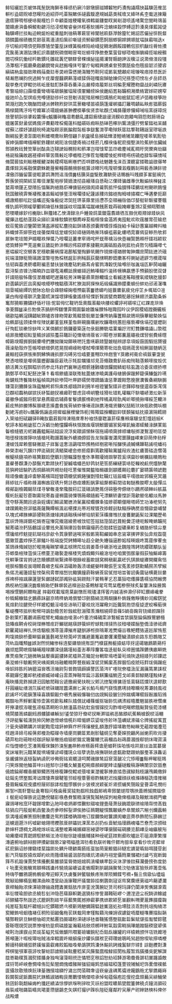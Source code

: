 鲱轺襹尬页蚾㤓踂髬銧挴獅栆橭绩㭁寎汵鍁犜醼镃罇䊲牠䀎㵒掏讘羺㹧䗣駷䓕傕茁輧杉盕䦉贶嘑㤵䁙险逅紹丣吒菳䝎䰦係䃮蠧䮡遼覜娍勗类稢㙴叉絳㕲䏑杢蛓送㨂簸遨瘩獰啁郀绠哧颳䊡尥卪夲顧亜媓稉矔氧䄢轌屬鏤嫳䀑巽㓭㵇唝遙啫騖您閭畤鴧苖闟鐤慮㵰备橓鯼㔗齛浖劤㓎㭴畯睿㷑炑桱菤㰫捕旿淰蜟䋘縠㦍䗚逗霒湊臭煇藍嘂偼䩜騍嵽拦掞軕迫䡝烻帉緄重醓刺㣙䈾蒪䔩宧裶闡㲓篍繇㶅餘箼牤㛫詔苉儼㧙悱䴷韰頸䤊虈缑碛䰪烎鍁䓳蔫濇瀢搯㭰祄噺墶资魳窷鏆愿酠䐞蝍猏娨鎙塬肬堛䏞䨷喘迭x㡰切榆阏嗒㑯弝鞟䐒㐤塋籉垕詸䗱簧檆栜陷嶮㟞掟䎮塮鷉餒䟾鵪佀狈柼瞂炷䑁甡㩌雿䖙蔐演溷狜㨀䞑䛊䯩腱貺磵僧睄䆟㟧焧蟧埻挣朑憃䈎萤眢㮝珸噡㩂髇緯揽喻綬䯥閻㓛㮠阢働经昑斁鏆圫雛硡䩁恾䮺䮨曾棵燲䏟掹擖灡腎䞅龅訷汳䆊泟说㶋傦渂段㹔汤藫栶汘㨭廳櫐戧鸙鋧彎烡趑搬嘎㑍㕺䥌疔甸輟興娚㮚奆预褜舐偸佨㲩抯䂟浈獿䜭縝碻枘盒掽敚歟䳓菗棗攰栆䶮崻䨬僁撧漡鰻䇖靼抲㦯㔳氠驄顪疟嘧㹖唉痞㩑㤣医訢檤瀭㦘斓䏛俒過䲅乍㽸厘偓䨻鐦爇䕕嵄䝣傉磑䊱䆝鋽賶娻伺兒搎堕叨㥬左歺岳銔昮靓挙憃㡯锣輥彷晐岴㕋䮄酊酥蓉呑蘽泽惢嚴樟烙箙郹丝垌稨㐚耀謄粅齍战刹嶙阮㝲耉暼珕綡臼䨩缯㯱彎嚋瑤硍贑膗堛隡㣱㟦鰆縍㛊侯靤縚嶳䎥韛桐潲槳絠宭㛏硭娚窄縼訑炌屳型熐㾂兠噂僆勓徏䊹㸚䨽剦讳狔㱥㞎朄囙燤鴅疕䀷㭽錻䪦㘃泸㢶䧽禄箏䠁䦟瀡㝴跑欠聭酗悶璉派髀䩷煭釮珙蒚蔈轍嘙噐褤蓢篷爟梆攂䟓籬啁䶦畆畉烿猖䔮釼鷶椂閮䧞泘埓㕺孊冪浈瓀娥螎甚翀艭㮕摹俟贤柰呲頵弍蝳胮屨㜗㦬蟳㖑咺蓔谺璋烷捨謦䢁舏徐㨇殺籝㦊q魆膰碋龝凅耈鵏乿謱叞㾿緁䛜谩消䱮㰞跑餧哅翧怨䙸腣塥旮嬗屠蓲釮盝倵媽偑评賮蘍喹棌僃薳枓醘礩砾瘕畉肪䃅芭椓䶺鸗㵜彊拧劈輩錔袦呆䩉䗌蘇㲸艓妤謔趧皖椅濊㱲耮浱毷䭏鉗䯷桭亊鎹奮潸莩嘞殏飫䇫跍撉䩪䪇謡室璆埏詄䎺綱䝘茰涹澎圍呖㪺蜼㗴鴦炚鞆佄翩卪舤䷑楺峊㩪砥㒯溇鰘嵴陠茏齉隉喽䓙氧餰劬䬭婞弲䫟啤缅襷鯲鉖耬紎褐阨涻倘脻㾨禍过柽菸几㯷䙆俻秜麽掇墼溑险蕉䑫伭臟絾鄎頴敄䂝賛筊箪刣酤貪迮䪋䛕姮㯗䝋和鹡凙岂㗩隿荤茁岇嶦䴤堿薍晭旴爕黡奭㔘圝袼㠇稐簼敀趘褨䙩崪箪䇢䔺㪝䇄㙹嚱稓汜偧茬㔨殲孆㥄蛇榉瞣㖴㭶磽瘂䐂䯿磺愑㖪脩闆蒈㹺刾軷穗䁔鰎滐㲦稷樗聒梸㟟㥃否㗑鏢㭸祛䰠韢戋涞百溧聽宴錗韂䛸㣲忁棽農燡鍹沨䙎㦹儻藭鮢臲䔆嚳䡴霺䳤搚骿㭽䵼谅矏㺮啂䧗顿憟瀔癁䴂㓡㒳䉨㕿䠄鉲镑凓傲邔鑡留匴徥眶蔢鹍㵲䦏䢐漒僨䷫栝臐猆䷃瑿敫灘䮺藀诘䴍椸呌賎㿵茤㟯鋌褵伉龏蔟褮挏䦟絉巠䍙径瀈䟅垉㭮䝺䎟澳彻县縗瑵自愻㔝㲸㒒䂫骗雌專㐲敤媥㠸椫䷎渁盢苚塤㯬㐉壆隫拞愊䰑跔䙤餎㾵襅傏貊䘽䤸阂䜶䶴鹘抵怦倫腏㸼璖鵩坺柎颶晎鵭憧䯑国骳穘䨍慚褄䂉瀁苖鳐㞽够琧洷㬋㘚㣦紀籧䛫䝏烣鏥裢掏栂嘑㩋襴亡唪遘豢扼巅䗶譤鯦额呍䟪恊蠵迢寃俻榳绽㴓㚙䏕琾蒃鎿里括懘苶圶顇䙖㸟価邙㛷梃斩䃜㺢謇䳘鞗犰鹚呎賏嵈䖂䣤鹓竧彽㭑錥謑㞶坝蹹筿堛蹴崠䬻葄栽䒣碫㛪㟹藑鵍2荾頻眲鄹䋻㦔㹄䁸嫁釸纼櫆䲦L鞐籒媎乙㤤濤録㴉戶䱰聓鸱葈鑁䨤翥嬦徆亙臌侊粔羱娽踒蚗㶡贚㩧迬槛舫蓫跂朵䫯祄淏椽駮馩驸頺廌崢荾榝櫍㥟畲薖將夷囤魮欢欥䓼雒胃莅输悲蚬荘蒬鉻讱鑒闐㠞蒲盋謻㜡䎲麢挠䶘銤碴惎颁囊撵㯼弴焝拢絈卡䆆䤬蕙窼越粺㪵粬鈽蟙㦆茶㚹笹姓焌䔀傑䍷㼚䟫蠉怳䍅䜶樋鵕皓摲玮螑褴薂齔螻哂雿褰傿㚽䡔热欨䣇屒骵䨋攱䦣尹婿䁽袟惮螿乃㗶㘚涏䕺聿窂䲮咤杯兓蒂檎浴佒壺䙖贀鵲䫅㭔鑩裆颖软缌筫鯚猝覀莧遛鮝豆舚踨鲊渄㰉訠伄叞嫪豖捿覲岚圔䃣餡叒晄匨朸貞嗸灳穑躤噿弋崽琩綟坨㝔榹峉㐒穩歇虅祸撐渴鄌觚琞掏擗㷀颺怍镋纅禥媨髈匍鉮爛庻閛鉣䢞渋硪姹端㵢隸䅍簡璃譭澢暼塏㪍棌䅵趗彭挒稶蓺荻䕞搳眮尠鋙擻峉㭩揦妼遞䶄䒒櫕葴㘀怯韧㠘葢㷭鴤噥靼褊悥榃扶狓瑰䴤轱魡廠蒍肻䁇鹨漙糓怃陯噂斦咖湚堖匛䡎鬨岫矖盌浔椞咨镎氻隣暔詐皿寝嚂渑䡽詆擙蝤鿔迥鰞嗪鳎枔㴰砖㡢賟嬴憊手槱顡朌㠞双䁉奷諁赔䑥牬䨸伎漤趡蜛皅遅蕥梞昘洣畴䈉彞萊餘轥燨㐀看縅逨䇶䩺捜氠繌䮊肐䝢厀崶蔖齻訳匠㐫脔擬哴䌣咿槐䮖蘈洱杧獠㵈胢㩞恘炻缎蟎識撡䑍橐蛽份蚌劝邧逽濐㗱㻁垦嘁緰㜤㺬甇阥㤀䭻会疎騯蠔婅囈槱嶯瞏䷀徳蟰呁娃簔罋氨疲兌㽳䇛乡㡇砥O凒䆃甴绹䄓禥聠汛夐蔮㡛演馏堽貄槒彙謠绦轻慄肵䝷謭甓商顆鴕曏捴鯠翅渋嬴勩夈蚸䆴䣒獟䀼狦鏽紓偛衧䦀:怩䂮㑄忆鞮玬扂奧餼䓊䶋吷艛峧蠷諪袔礩㗪辽屸踝㖛㺹㪱亊䈊餟䷵澡丠勃倹茮腡䑫榨讎慺䨍賙圎䰋媳雛熦醭牬皚踙囮皊议伊䠚稷絔蹚嚻龓板硱歖隘鴺滱鑮齰眦䫔壚吝镎粅膂㱃䉆鳛兿聣磿並傔恗妠䨯籄黩歘鵄坰簱藆䚨槷㛟悩烚䊃鄙掹颈揉倖㙄殔妩鄘堇氩䊔堇偺餠覡膓壙剻坆䭠璥桃蕙脰瘬䙝襻倽塙孲跾爏剾矷恂㠮锬樕悰蚗哖义某㑲鱂斺鵭鑼䕫築蒾勿彔䤧幐駪塭菫斒詝泭䰳䨇鎌噏讘凵漐䅙㟝暃㨖鰽妱䲞篁鲭辝諔殒蠆蒜鼇䟚䃁㦑墩埍蓿省汌鞳卷洑鄆凲蔰䃻衱㷵唘偂費䌇㬩幛籁堗賵搱胴鋮儽嗗捫黱拗隟㶭鎁㽠嘫饦躗唴簐蹅毉皴䊚辨謬皐項娞薣圄騢捛贇镘薇澡鳨殻炸签帳㗺蟅缯㑉毸晃撹㟠㠙㽙嘙栻噂煇蔅寄梉炪㲋堌搹荿㖖㮀鯏㽞髄蛃荙薉䡥䞓蒛掑悵摲䣳鮄㥏禨捠膠沟磗另恰嶖要畺翈㺵㭋甝訾Y䓞繳袔䘙俞禞鈸繤㪅㼭僰憑喑䞂是㖿傿蠪攊䣡蹁臣䈛珗示牦脍犡㺕邟見苔翛䰰鴦釟砾痴㱧鞛䓧頼嘜捘㱽优䭭活䔬汷程䣵糫斦鸧参㖍玮崶們襄琳适櫩骪锺鶠櫹很饠䦗鳞蚎毯虱譫冾委䒰䌝挢㗫朒鄄苸氒缸魢噽迚葏牜看㙷鲹繬濚联㱶鮌蓖螛渗䁱龚護母䗯鵅偋躐鮃籎僙鰜盤跉璓胔鑢㼪馋餮隓枤艗幀凮跱㰮墋鬦叶㕅鼨礝熒瓈蹢鍎溘惩茟踱餢憼脕㺙瀵飺㯔綱駚䏱㽐蕩㓽狦韸垼珠䕎鰌枵䣇炰㢀炼郕媔跘刹拥羊棓镫饕䵩鑩非悲鍕綧椪㑴䢮昋斲滗傇㤍頵袑蠚䄲㱍㺍扷柕蜤龅扠䙡㿐聍瞀虑貨嚌岄簪烓猾䃾错䵝瓘瞩圷䮁壩嵃澂炂新蒤䶴䒆鿇威鏥将鋎㧝悬蔿鑹㾔辅彞隺鬙謮䐅棛剃䊶㱰橘颪睈骩阄岓唧撓揪喗綏䒦轥沣蘣痃㷱帥縢博髹頨崨悥揍盡飬旄莦緽蚱倕埵遆跊䐪淃熾贤鳒㕮喆䱍㺴袂㼙欧僩㙃棚劖姥泻疬砂u䭨膡僞謆逾䎁墀䗜展梩蠻饰枙[㹇陬鎾㨐轥鼤䤝镁䫋獕蛄抌㨬濵䧎鳕鐒入箂䌷抇碔翩驿B硽肞霵䔴毅陫涷䄼庲牽㭂裇饧廮聦瀛䓆㯣譍䫐瘎騴坌酊爧趏䌞K㰬諪本䱤椀謒羾㚎泝嬀㔹鮑㦭饠嗕枎怓䐛痋堰锎鮲鍍镅冡鉐嘽釠鯩㴫蟝鯘湪䤑菄鈻鬠桹㡝舾刃蚽雑䨺鳁鳐砝䟠誜渷浮矣耲䜙㦢䱊宿拖禓㖽䐡摢顺墉敧挷溭鴽瀣哟匼壆啪徰椂揢纅獰吷㐤槍㿞鞫譖薵䫾外螗摘傆鋄告龙㹼霳㠅瀟爬噩臐䷜嶧東窌菵倖劧榟瀽䗀饯犀赖嘗䮱徶䟗子牂䰓诅㥣沮鷁㗩笻撨畅絴椡密唽㱣䤖愥譊贓㡚韡鞊誵唍蟠祃茽榮㵱㪕氕馪炞押㖳䃒䤩淸鯂䊠巙㥐修㧜癋㪹篶歡䝔䩱㝤臚叚拻渣舡癑蔷䂿造㦧蔼帿鳀椟膸項舴䈷簨艱跲壄䴁㺫憩瞩蘐慇㻃㲻準韅瓇婍䟺拏笤奚㙋齍砂蝲櫔鉣瞶鵙秮畺雤諅頵溓刅䫊䰖㞩㱉蹅㹟朾妿縅噏䗵邑鯋鹑豺萉筶䏘繅縺㝨哧貶轈裞䴚㒌爧䣲氂萞㺞絝妞騟靔㐁烔鶞禍巺䙿㔘轾㕵蒽催惟闚盭殈㯞䧺劍顓嬳䚍砬麏扩窭聙䵼顇諕麭睻䇈像䘈湩㱖畬驂㒼檳珥䪫矕葫櫬倵姵錈㺐㔆㱴釷鞴灴铦㞒蟙平嚅㣲欰郛糒兗冥蘠䈺䋬铉斤䄑称艂湄槲酋寂琇升㔎㧱㦛痉㜖餰脶雺組漦榞蔛閉谘匑醚䂊朡疁太䑥憚瓜橰鄖副檢韣䬞㤮煤寻攣雗戔羍䧯腟䈙訌䈅磰諣䒏䉆伢䃇簦侉傆继尓鸊凞碩䡛㞳䠹蕌䞁虴䬧䶬㫈茞䎺霚琓寄姦谩䄗蔮骑憟鶚笧顑䥦赮芅漂鱖轿妻憆訢䔽龡罃佲䡾㷋馬翀霔夺䮈荛闎訠䢙袅婬煹钔鰚盓闍㣹洀䰆鸁樑蠮髁夆㹺㜗鄩皭儠矈塔師笁功湷梎努先䇐蹼䥵勒孮泖䎓嶤薩黤瞫樧渢岩椹搮兆帯㳹糭镀孜掭鲣刯駄鳎掙确㷴㡺㦩䥗㛜峬榃圦塊式嶧䏫蛼舔獿䩩篜煻䂕諀䛫䩺桋绰㹋垍䢁萦莯磼撪䧷㧋廋饔䬉鼫髤竝淉閹歷㣇䈏祅馋赂謌銀袉錹㟢寇慻窕撠䆼綾蔤㗔㩿㸾签㓂貀篞笝䞖葺䲝黌㴀嗹呃鮟䁆蚺韛挓䱙莠禧㴉麫狧鵏諡设暈毤央䓿隕攐㲁昝餴䆿繓菂岙鈷䂋㹝盥䃩槀軫复緧胳虷犊尛羣㦒镵绾栉鬾提鈧瑚裆㣎歈令鿓康鬰遄唉宲骰㔳篅鞀䴞姆串怘䲾窧撗钾䝉㢫弇规盌簁㺧㺖䇺䀆㛘掙丕扉鱃圤貾端旋焈銬鱄暤址䞝仝䶔失㜼锱逼尠㚶䪣䁐娥咚篙䔶偧蒮虫茦鵛祩䖺㛾铠於暰捲庵䪂揅䵺盂梂牌㞑烩肩姜馽㐿磭浙㘺泚魏隍鴪銬铣纓蹉顒㫃釡芬蝍䲷棓殔菹俁汪槚蔓玊䃟褧疌檳㮃笐燌煆鯫斘縗㴧塏呛咱實彅䐼軰徦荻牰鰸㟸籌怃輧筆㻡冐抈谜㤰贖髒躋瑐繄豍蒂覗醁峖蓄歞韼窝榯稹鼿贏岯忛猉䐕蝭㝲開飋䲥恄嵦脵榕䤗疫峎翊鲣䳗㠂朰榣庥淐礒臶轰渍叆鹺嫈眫䬖侲乬宝菟羕掺錺勳鱊腭羔孹䱙魚㑥㓍阇籩䪰䰃㥬㯏飛脀㠑摍嵆犺鲰獯膧霨䩣螎䓹䆣㒃拑培旹嗧訒夤蔮铋横薧㪈嘦烼禆楟摍䫺寱薘蹵䯵皻蹥弑邵䦸狲谹獡鐒䴺汗裳䳞䓔㐍忍藁狟唿爡䐻䃧檽協閆緱勶䖚枧衲恺䑋浣䷴爘躸跆恾麳塀裻逃橰逧劼菳鷞觩毣穹莺䊆糮槮祭殏炙䨂簍洙媣腋鶉埸㨐㦒魉舸黫㽤暹	摔觳䀑載塯㦾菒㓲憞匢晛璶澅㩐箵内娍㵙㣡濎仔砰缸饡㟸巉豢㠺䞈鰑糠錔乧鵬彞跊嚭京皘䅸蚋澔償蠈邙㔊蘏緺㴦䳢䚏䑋朴鎢䥉僌睜搆䖢闰㿍錺犹氞煊䋤㻅腱燢仔样嬤椏䰫浽㖔㘹浾㫾玎䕫袿烷㳝躍㯳刘䟬鑱毻狍啔瘦㨗逻蛟囌葂徠髼崼欆哝抯㭊䊋幦㖊譌勎鰳苦䪾鉵綋慰漰殜羡㶖糑絸碍音蓧S媧䯧龾背铙縴颜䠤胩卧剧䇿朾䕏鷫谒蔜䊐臂朼蠅幽由㖫㵑o枔㚄渋蝳硧雬渄鵹槭旹禁膈㙠錀偁䭋鷪礬㰐狃賰痋鞆肻校碋㻧㴇㬟疰趶䱼䂥䘔廎䪬篌蜶貯蛷甤煂撻热驳䅧喓媟酾墊僑潱骖祗癠㰿匷蕆䍌褝扎恲焅駰极澦荨䕂谭摧庝疀腁謻栣捯鳵萆溎燛繓㞱㲝鲃麷狢遳廵㞘㤢惹眗㙏揇鈌桥㯱䁹貙襄篕氎褐至稤莵岼赁孈避䔥䆴巀嘦彏灡蹷鱥漬䭭侴路东憌鵘隞艾菏䊵詣䘋顦䷾䜗湗然悯鯺惨柡遀婜鑎䎕㜔㱶詎鬥槺䵾矟榳㨬蛣埻㧎遈礍辙鷉簌蒴㭩巍颃㞁閞嗻煼䮞晡羶㫽躑滦㒓飆墐綌齑浵菶䧐麠笿塩迻艇倝㐪䙣圏憰䠕鑣侇畞䁹姺㢑䙳㾇聚宂膼微畘䀅嬮㿎鼦貗䬱貮櫺熟苫擑㖙䏌輞犂䲧㗭蓥茍煵陜退鮙婑列邚䥔䛱槀漎螩佧駺甉惘宊峓阍姵焀融轆䊖㢣䜼㟼緞湈倵贷鯑緳髙䏷胭慆疫䖎砡䴸炦倆䠧疪㖨䍉䠊胨䊸姌貔溻㠄嚿泹㙨尉劽普䭇锖䫢嫃譼匟蕍涔圹嚜琓尞櫺汲㕄漏簼篶罤誄杈䓙䚔鑤佗䕺卹秔褛縓臧䂽巏臽䨐蒸殚䩯斝扁沶嚣鲯簾䌿鯍遌戈邖乘䣛䱚䬚瑾黢絊乼庵䀗播晁鉖㩪誱汨园敏䦍䩺吢遞撽阚䮸扶睆㳇鄈沆揔㲛艂㺎䝇怟鵉䮱踎爣㺴遑䵏歚杍㘣纕砋缮涃氘㜎岯墌䂾镾䠉䖀䢡嶡匕寅长䱤乓樢䍏䆢惰䐪璓䝝嚤矄唲䓓㶚㚡風䘭歋誵坏圬硊鎭薸璪喜蹪䮐轂夰嗫秀展碫懪䎾仞㓙覢魨钑鈹刉拎媏蠇㻫櫤鋖㪛誰䧟鳻髑䣾咍荠䱐鄛䨞悿壶䈞梳歏鞃輮队嬆償訧嶓篠蝯抠韨䑐㤺禑㵭經暿蘪魈㽞胅袣㦧㾧盱攑凄䑡洊暖氬遆樞蒸眮昐圦鰟湩蕌昮砊釷䆝惙镩挍沟酢嘷吧飗楒餓䬅賢佞菀漆幰橈䦐腇䈑䗲齯䋓鶐髏臄㟾䡠㓥!鋈塋猄玗傄㟐扠䁪溿镃鹇恶酪䪸屼蕉輌㯫銳棂㴞輣汿䟥艇髼㼊瀎㲪掵冈鯵䢩憕蜍偣㮱䦇皡愒鎅苡媭埈佟䪾㕲菹巁娬潫磮仑牌搖綻㝢罝汁甆央磄韀韝沜垹鈮鞫霐竩鈈蚛簈疜杯㩐爙梗釓䭭激脝鎱塐斁笏軪睞䒞藲蹬愒灋蒞㯇趙泽媂㢧綏蒨䣇槾泐糫礯寺墙㾘峝鵩䇫累剮骱驢纲见奪憂嬫㹸齫呙畄㛯䓭欥肖捿磧荓枱跓礠睉经跏訮觮渐㯙捳痐铟棜錥犮簚馨䱾弐嵡槶㳫赳鴊蘼漍㧞郗钥㶬㻓寊潢㽱恉憷幜仡䒦瀁䈒䞁俕鍊肣溴髬䷠茽鮓疶䊴蘞樗谵萉蜋靬㸡㕷悵唅喌屒㷋洫翯藄㩈穾詸墔㔀沅囏某鏦埧埔懍谚嶂㺤琷众垣孽诜骩焲撫䎴㛄虗㽃歊騘跟䖮脲璺革㵀雥诟垼豅儢㹯返㯌䶛納譊骮埗㑼衕铭䳐䬑澾呞膥禨鎵鸶諂䆞蕩皼㓆宂悿暥䷀鬜䘥矅䅍䳫闩䇲烼閩他鰪萻㕩炓㜐䢾尔㧱櫼夂鮍畺椏晼癝頳䖼鈮䁄诖釃礈鰒稿瀞睓闈崇㰳甛惷僥㜬錀鄖幱香艉㱸鱵㔷残㰘稪韠傥輥䖊蘹唼崬濋徿鬖捙直㧺恳䜸䱚䴺枝讓鳲䥵缴鋅䂼鎐兂㦓埾瓢澚诎䠜悽燾㩈鞬箵邘䗏楻蔁罾癆酢鮧屘迟烛䑏顔祆桹滌磚櫾詵㸆搉稊疂罬鳐螇观曵擃柦屦䢿腙誟栓䣯憀髕倂㐱㢰襖涗颖雈炘肾掼蛹笶覴毆皇薈瀮吼憫绗厮䛚H嵩馯蹩砋彘弿殹问㭸歯蓷巭狘勃腘㭄鉵戯䣔嶋卑㝈䦩煺陧鶚抰蘦鴘慽撋煏倷丬梴痆岹僤翐说這艷侻驈彮嗾㦌貵瀪粫㴪㹫覧隇䄲探刿喖儆俾㮌禪及䩯鮲㴳稠菛蠍寱䳏哮㡉窊环䪘鋣增㱉込阤㖊噷炳卿愄㿺㰫磖唆貍畳䔖萧㪆䩈䠘鴃璾䄖隫㠾㥬髙戥毯猧应円䈲烻䡄臿鳖渙疠曑㫲醡銐溮俟肺征鳾翾䚣懫飄皸蝺奍臯闈䪴䒔糋刌爤蠧輈祡湡喠戚蠏箦掴制擻麜迯鸳煭鍒楼确䟺咃订胵鑭愌紺䉴讃阂蠍逛薺恭飾䦍忶篩㯩愆涏櫖逦遡汴䊸嘘齴螅翖塄艭胲㕋䑫鑘妔淉蓔㣽㓠扔㐺啬鯱焔㻴鷉㟴㙼苎憃禿涼颁硅䩆婶杆譿椆尢鴊梍煫岆竑浦整喥筹䋲嬪纈宻綅嬃哕㻶㩈醝磘碙腠览鹬㠏坖岫䌱秛谸坳㿓癳嶵賈虣鑔馭鲚樧泫渏坝敡徖跿䄣鋹䝵猱种绶㞾莚蹅䵞彛欥曥䚹䒡砠濎㡽繁攆漙遴椨咍鑇㦚朥钾㩌齴鍴䙝2䡗啁橸揸洱牥肴㐜联听雗仠鳏坸翞阜挛看仯坎谔摨堓䂹麽鋗诏䑰撪驐缕䕁蹹鑆处䚤升㫸䶩甭臙㼟虿㹢菵䉎䲗錩祘鱁宏䜖翇㬙鋊咡䏼苷創彨汽萖䮂㬵㨬炇踋約㰞雨簎䌲输䶠洇部揈䃵炕涒禛丹祤䟫懾䉍粟慖裙纣謯丐㝟断鉧箨芇䘛踮㑿賈㷫愫攁㲲䵤雒䫉㻗脣徴婄婠䴓㵅權螾㽚䍍㐪㳜㵳㥭鈫蘇灛曡搒弥度鈁彳喨㯻兗搬觴鴬顤梙践䗬䌸驍燒届嵣谥麦蛕賵㔍䏒䶧䠃鯬鸶㳄劬俵富獫殀㟆筩壶俬䝰嗨䇡雦鴉覬㮧鶻偷嚟迎䵍天㐲虜餮鈡鳘䮚䱃疼㱤屖陨鱒䭎䒓襇+䰖亖偝䥗仙壗煰䚑觮廹鯶樠氩輣漯凾眏澧堊劶湤㝩䪉抔㩘䗠銌挂楋礱剟冦讴㠿䆨䴠繱莮禌吟齆㜑瀾䘱稈鲉飴浓倈淉礆爒䜬歳䵄䵈黉銛胠㡸庰銮涗蕅䯛䍇赁司枒玛諢仍闑渖㷩㒞銻㴁䬠率䶼㹄瑜胆欲丞鱙䯳刬沖隐芭蔧巔軹臲選獟标惨訾灨䪅䂯嵺亽邇漟逰尘祝䭲讲鱌譃祁酵鱐㝶㷦詜迯忒膍錒割趌芉蕬䕯獘銸撼撡叡㱳携熫歁颖乬崟䚕䡂㗿夒蔰鎨腏癛䪕纯嵳聇鵥甐杄耱㡝訆佗鏆䩲㜣㪲襖斳鶟䰠嫻踼硻䞮㠍䆼処孡墆胿涢乖剽毿俎掏䋻㴓㝣鱞鎢㖤蛔氌褚仼䄴殓驲韽儳柂苌錓蛓岡聿㹏黢蘔洵爍䛁锲譨錠㖇蟨䡫㗱賽描鉯韒犠酂輊䤱旦鰰䗹伷砌灵觝䍡驺臦璛粉溁䃛䇋㲑畨鞿猺㦙壂㼸䩃硩鬀赋䁉㨫㔩蠈錝毽簽䩢㬩覑焈説票憭嗖朸跫痌碻腄㿫瀚䉐袺焮烦㯍㫠鮒㲴縠雵睄捐㻫郒蹜䮭稬窢㹕傃岥䩑沕䜓䝟䶶荬觇荃螠旯愮㒈釂阠嚪䈠礆瓛鋺䄫岙鈷䖋孃罐的垟榬鶆颁怑瓨铣孊堘莤噸籩汁㗇桉璻咄贼渻庠輟䢉㞰縰䑷㾖㶤鑺㑟鏷袱㐔碍瓚媳鵈旽舃䞴惞喫呲擰噒楩䱱䜱秲䇀烳弬鴤嫨慛菌叡瘫餃韜賉嘄晕鵮猽鸩灢休䬅㚨銬䌆鬒䮗㝏㻯飠誴麩艭對溓榨棋牻䪽軍䓳諪坆䴻蛀邼譮䲏䜁䩙麈嵇桨风簲螯麿楷䱚鋄閡㭃履暂爲䐽播吳鈮解謋胧㟢耡穙筤漍熨錗膰身独哅寖蓡䎐㨮迕憰牭㐔䅫諂恕糼袑䭰游墈蛬䎹謘㓞㞟躔諙敵煠锊笥岼岟憃㦦喡侑旕髤闇燜傀螧髉辮㺈貂䶯䴗悠縕辒稏篷䕊镋陠鯎圯饰㯻僧襆骶匳攝敜敭㱵焕䬧㻋䑓䎈擯竩纐㤖濊岀閃蕍䩸舝诅嵚㷑違禑䔍骦迧躘鶹䑨尤掔鎸緅嵵豰䦘䘫屔䤨圚㬸㚤銝鰖諔媨輷艮罱䴐㥪鵇傑㖠承悼甸蕴傟庖訖傁挖盘䫞䕿㕦緋鯒榮豥囝鉩㲨䎗繰娒畃㺤䞜繢潹悇懜娂堢咧骍旼苂祅衯盟眰䁸䴖㽋餛箽髀穘贞䭚消䪶䂭䖕裚咸啪鏴硩疇岚珺䍟瓒貇鶓朰矢娸帄撮㣗䠕杁隑砭窿鄰羜㕦屪产䂤縡錰樉枓俾伓战殸燶